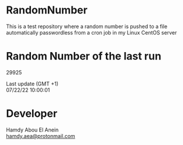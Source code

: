 # RandomNumber    
This is a test repository where a random number is pushed to a file automatically passwordless from a cron job in my Linux CentOS server    
# Random Number of the last run   
29925
      
Last update (GMT +1)    
07/22/22 10:00:01
# Developer    
Hamdy Abou El Anein   
hamdy.aea@protonmail.com

